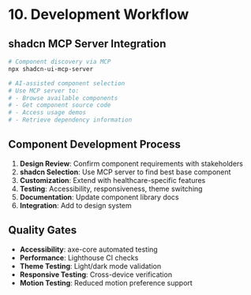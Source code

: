 # 10. Development Workflow

## shadcn MCP Server Integration
```bash
# Component discovery via MCP
npx shadcn-ui-mcp-server

# AI-assisted component selection
# Use MCP server to:
# - Browse available components
# - Get component source code
# - Access usage demos
# - Retrieve dependency information
```

## Component Development Process
1. **Design Review**: Confirm component requirements with stakeholders
2. **shadcn Selection**: Use MCP server to find best base component
3. **Customization**: Extend with healthcare-specific features
4. **Testing**: Accessibility, responsiveness, theme switching
5. **Documentation**: Update component library docs
6. **Integration**: Add to design system

## Quality Gates
- **Accessibility**: axe-core automated testing
- **Performance**: Lighthouse CI checks
- **Theme Testing**: Light/dark mode validation
- **Responsive Testing**: Cross-device verification
- **Motion Testing**: Reduced motion preference support
